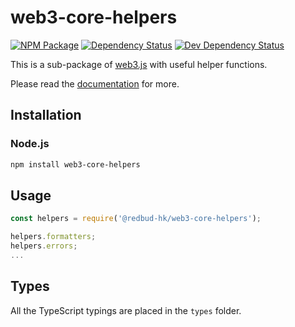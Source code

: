 # web3-core-helpers

[![NPM Package][npm-image]][npm-url] [![Dependency Status][deps-image]][deps-url] [![Dev Dependency Status][deps-dev-image]][deps-dev-url]

This is a sub-package of [web3.js][repo] with useful helper functions.

Please read the [documentation][docs] for more.

## Installation

### Node.js

```bash
npm install web3-core-helpers
```

## Usage

```js
const helpers = require('@redbud-hk/web3-core-helpers');

helpers.formatters;
helpers.errors;
...
```

## Types

All the TypeScript typings are placed in the `types` folder.

[docs]: http://web3js.readthedocs.io/en/1.0/
[repo]: https://github.com/redbud-hk/web3.js
[npm-image]: https://img.shields.io/npm/v/web3-core-helpers.svg
[npm-url]: https://npmjs.org/package/web3-core-helpers
[deps-image]: https://david-dm.org/redbud-hk/web3.js/1.x/status.svg?path=packages/web3-core-helpers
[deps-url]: https://david-dm.org/redbud-hk/web3.js/1.x?path=packages/web3-core-helpers
[deps-dev-image]: https://david-dm.org/redbud-hk/web3.js/1.x/dev-status.svg?path=packages/web3-core-helpers
[deps-dev-url]: https://david-dm.org/redbud-hk/web3.js/1.x?type=dev&path=packages/web3-core-helpers